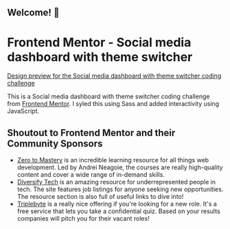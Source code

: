 ## Welcome! 👋

# Frontend Mentor - Social media dashboard with theme switcher

[Design preview for the Social media dashboard with theme switcher coding challenge](./design/desktop-preview.jpg)

This is a Social media dashboard with theme switcher coding challenge from [Frontend Mentor](https://www.frontendmentor.io). I syled this using Sass and added interactivity using JavaScript.

## Shoutout to Frontend Mentor and their Community Sponsors

- [Zero to Mastery](https://bit.ly/fem-ztm) is an incredible learning resource for all things web development. Led by Andrei Neagoie, the courses are really high-quality content and cover a wide range of in-demand skills.
- [Diversify Tech](https://bit.ly/fem-diversify-tech) is an amazing resource for underrepresented people in tech. The site features job listings for anyone seeking new opportunities. The resource section is also full of useful links to dive into!
- [Triplebyte](http://bit.ly/fem-triplebyte) is a really nice offering if you're looking for a new role. It's a free service that lets you take a confidential quiz. Based on your results companies will pitch you for their vacant roles!
